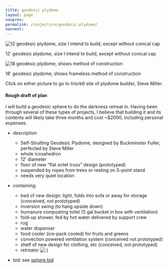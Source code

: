 ```yaml
---
title: geodesic plydome
layout: page
navprev: 
permalink: /conjecture/geodesic-plydome/
navnext: 
---
```


![12 geodesic plydome, size I intend to build, except without conical cap][1]

12’ geodesic plydome, size I intend to build, except without conical cap

![18 geodesic plydome, shows method of construction][2]

18’ geodesic plydome, shows frameless method of construction

Click on either picture to go to triorbtl site of plydome builder, Steve Miller.

#### Rough draft of plan

I will build a geodesic sphere to do the darkness retreat in. Having been through several of these types of projects, I believe that building it and its contents will likely take three months and cost ~$2000, including personal expenses.

- description
	- Self-Strutting Geodesic Plydome, designed by Buckminster Fuller, perfected by Steve Miller
	- whole icosahedron
	- 12’ diameter
	- floor of new “flat octet truss” design (prototyped)
	- suspended by ropes from trees or resting on 5-point stand
	- needs very quiet location
- containing:
	- bed of new design: light, folds into sofa or away for storage (conceived, not prototyped)
	- inversion swing (to hang upside down)
	- humanure composting toilet (5 gal bucket in box with ventilation)
	- fold-up shower, fed by hot water delivered by support crew
	- rug
	- water dispenser
	- food cooler (ice-pack cooled) for fruits and greens
	- convection powered ventilation system (conceived not prototyped)
	- shelf of new design for clothing, etc (conceived, not prototyped)
	- retreater ![:\)][3]
- bid: see [sphere bid][4]

   [1]: https://web.archive.org/web/20050311230747im_/http://www.sover.net/~triorbtl/tn/D09-99-23.jpg (12 geodesic plydome)
   [2]: https://web.archive.org/web/20050403170016im_/http://www.sover.net/~triorbtl/tn/S18f-95-31.jpg (18 plydome)
   [3]: https://andrewdurham.com/wp-includes/images/smilies/icon_smile.gif
   [4]: https://andrewdurham.com/2009/07/sphere-bid/

